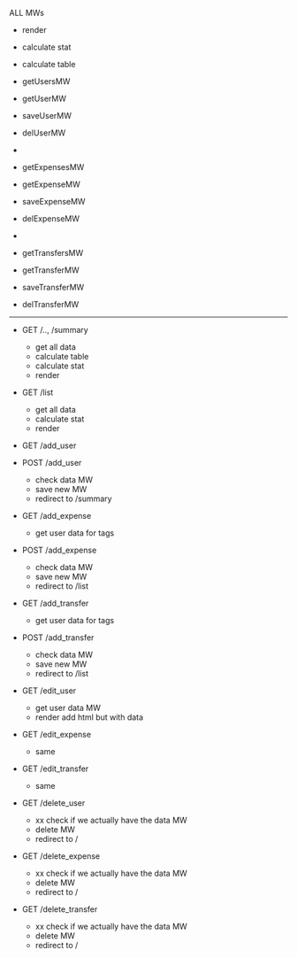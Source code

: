 ALL MWs
- render

- calculate stat
- calculate table

- getUsersMW
- getUserMW
- saveUserMW
- delUserMW
- 
- getExpensesMW
- getExpenseMW
- saveExpenseMW
- delExpenseMW
- 
- getTransfersMW
- getTransferMW
- saveTransferMW
- delTransferMW
 

______________________
 
 

- GET    /.., /summary
    - get all data
    - calculate table
    - calculate stat
    - render

- GET    /list
    - get all data
    - calculate stat
    - render

- GET    /add_user
- POST   /add_user
    - check data MW
    - save new MW
    - redirect to /summary

- GET    /add_expense
    - get user data for tags
- POST   /add_expense
    - check data MW
    - save new MW
    - redirect to /list

- GET    /add_transfer
    - get user data for tags
- POST   /add_transfer
    - check data MW
    - save new MW
    - redirect to /list

- GET    /edit_user
    - get user data MW
    - render add html but with data

- GET    /edit_expense
    - same

- GET    /edit_transfer
    - same

- GET    /delete_user
    - xx check if we actually have the data MW
    - delete MW
    - redirect to /

- GET    /delete_expense
    - xx check if we actually have the data MW
    - delete MW
    - redirect to /

- GET    /delete_transfer
    - xx check if we actually have the data MW
    - delete MW
    - redirect to /